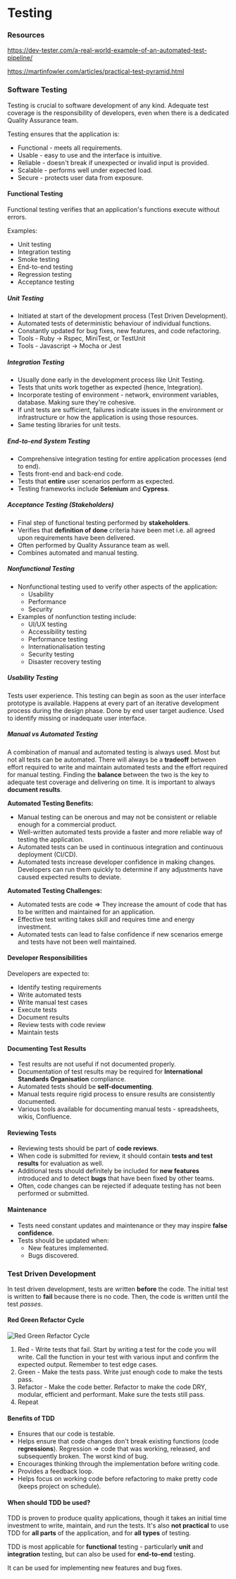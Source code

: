 # Testing

### Resources

https://dev-tester.com/a-real-world-example-of-an-automated-test-pipeline/

https://martinfowler.com/articles/practical-test-pyramid.html

### Software Testing

Testing is crucial to software development of any kind. Adequate test coverage is the responsibility of developers, even when there is a dedicated Quality Assurance team.

Testing ensures that the application is:
- Functional - meets all requirements.
- Usable - easy to use and the interface is intuitive.
- Reliable - doesn't break if unexpected or invalid input is provided.
- Scalable - performs well under expected load.
- Secure - protects user data from exposure.

#### Functional Testing

Functional testing verifies that an application's functions execute without errors.

Examples:
- Unit testing
- Integration testing
- Smoke testing
- End-to-end testing
- Regression testing
- Acceptance testing

##### Unit Testing

- Initiated at start of the development process (Test Driven Development).
- Automated tests of deterministic behaviour of individual functions.
- Constantly updated for bug fixes, new features, and code refactoring.
- Tools - Ruby -> Rspec, MiniTest, or TestUnit
- Tools - Javascript -> Mocha or Jest

##### Integration Testing

- Usually done early in the development process like Unit Testing.
- Tests that units work together as expected (hence, Integration).
- Incorporate testing of environment - network, environment variables, database. Making sure they're cohesive.
- If unit tests are sufficient, failures indicate issues in the environment or infrastructure or how the application is using those resources.
- Same testing libraries for unit tests.

##### End-to-end System Testing

- Comprehensive integration testing for entire application processes (end to end).
- Tests front-end and back-end code.
- Tests that **entire** user scenarios perform as expected.
- Testing frameworks include **Selenium** and **Cypress**.

##### Acceptance Testing (Stakeholders)

- Final step of functional testing performed by **stakeholders**.
- Verifies that **definition of done** criteria have been met i.e. all agreed upon requirements have been delivered.
- Often performed by Quality Assurance team as well.
- Combines automated and manual testing.

##### Nonfunctional Testing

- Nonfunctional testing used to verify other aspects of the application:
    - Usability
    - Performance
    - Security
- Examples of nonfunction testing include:
    - UI/UX testing
    - Accessibility testing
    - Performance testing
    - Internationalisation testing
    - Security testing
    - Disaster recovery testing

##### Usability Testing
Tests user experience. This testing can begin as soon as the user interface prototype is available. Happens at every part of an iterative development process during the design phase. Done by end user target audience. Used to identify missing or inadequate user interface.

##### Manual vs Automated Testing
A combination of manual and automated testing is always used. Most but not all tests can be automated.
There will always be a **tradeoff** between effort required to write and maintain automated tests and the effort required for manual testing. Finding the **balance** between the two is the key to adequate test coverage and delivering on time. It is important to always **document results**.

**Automated Testing Benefits:**
- Manual testing can be onerous and may not be consistent or reliable enough for a commercial product.
- Well-written automated tests provide a faster and more reliable way of testing the application.
- Automated tests can be used in continuous integration and continuous deployment (CI/CD).
- Automated tests increase developer confidence in making changes. Developers can run them quickly to determine if any adjustments have caused expected results to deviate.

**Automated Testing Challenges:**
- Automated tests are code => They increase the amount of code that has to be written and maintained for an application.
- Effective test writing takes skill and requires time and energy investment.
- Automated tests can lead to false confidence if new scenarios emerge and tests have not been well maintained.

#### Developer Responsibilities

Developers are expected to:
- Identify testing requirements
- Write automated tests
- Write manual test cases
- Execute tests
- Document results
- Review tests with code review
- Maintain tests

#### Documenting Test Results

- Test results are not useful if not documented properly.
- Documentation of test results may be required for **International Standards Organisation** compliance.
- Automated tests should be **self-documenting**.
- Manual tests require rigid process to ensure results are consistently documented.
- Various tools available for documenting manual tests - spreadsheets, wikis, Confluence.

#### Reviewing Tests

- Reviewing tests should be part of **code reviews**.
- When code is submitted for review, it should contain **tests and test results** for evaluation as well.
- Additional tests should definitely be included for **new features** introduced and to detect **bugs** that have been fixed by other teams.
- Often, code changes can be rejected if adequate testing has not been performed or submitted.

#### Maintenance

- Tests need constant updates and maintenance or they may inspire **false confidence**.
- Tests should be updated when:
    - New features implemented.
    - Bugs discovered.

### Test Driven Development

In test driven development, tests are written **before** the code.
The initial test is written to **fail** because there is no code.
Then, the code is written until the test *passes*.

#### Red Green Refactor Cycle

![Red Green Refactor Cycle](./assets/testing/red_green_refactor_cycle.png)

1. Red - Write tests that fail. Start by writing a test for the code you will write. Call the function in your test with various input and confirm the expected output. Remember to test edge cases.
2. Green - Make the tests pass. Write just enough code to make the tests pass.
3. Refactor - Make the code better. Refactor to make the code DRY, modular, efficient and performant. Make sure the tests still pass.
4. Repeat

#### Benefits of TDD

- Ensures that our code is testable.
- Helps ensure that code changes don't break existing functions (code **regressions**). Regression => code that was working, released, and subsequently broken. The worst kind of bug.
- Encourages thinking through the implementation before writing code.
- Provides a feedback loop.
- Helps focus on working code before refactoring to make pretty code (keeps project on schedule).

#### When should TDD be used?

TDD is proven to produce quality applications, though it takes an initial time investment to write, maintain, and run the tests.
It's also **not practical** to use TDD for **all parts** of the application, and for **all types** of testing.

TDD is most applicable for **functional** testing - particularly **unit** and **integration** testing, but can also be used for **end-to-end** testing.

It can be used for implementing new features and bug fixes.